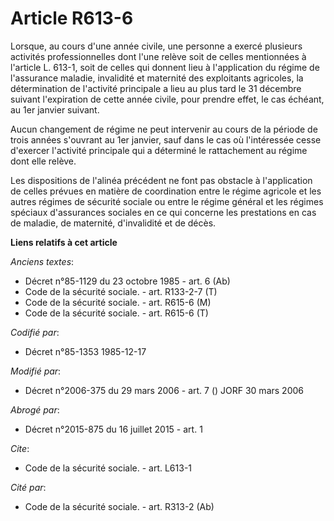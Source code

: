 # Article R613-6

Lorsque, au cours d'une année civile, une personne a exercé plusieurs activités professionnelles dont l'une relève soit de
celles mentionnées à l'article L. 613-1, soit de celles qui donnent lieu à l'application du régime de l'assurance maladie,
invalidité et maternité des exploitants agricoles, la détermination de l'activité principale a lieu au plus tard le 31
décembre suivant l'expiration de cette année civile, pour prendre effet, le cas échéant, au 1er janvier suivant.

Aucun changement de régime ne peut intervenir au cours de la période de trois années s'ouvrant au 1er janvier, sauf dans le
cas où l'intéressée cesse d'exercer l'activité principale qui a déterminé le rattachement au régime dont elle relève. 

Les dispositions de l'alinéa précédent ne font pas obstacle à l'application de celles prévues en matière de coordination
entre le régime agricole et les autres régimes de sécurité sociale ou entre le régime général et les régimes spéciaux
d'assurances sociales en ce qui concerne les prestations en cas de maladie, de maternité, d'invalidité et de décès.

**Liens relatifs à cet article**

_Anciens textes_:

  - Décret n°85-1129 du 23 octobre 1985 - art. 6 (Ab)
  - Code de la sécurité sociale. - art. R133-2-7 (T)
  - Code de la sécurité sociale. - art. R615-6 (M)
  - Code de la sécurité sociale. - art. R615-6 (T)

_Codifié par_:

  - Décret n°85-1353 1985-12-17

_Modifié par_:

  - Décret n°2006-375 du 29 mars 2006 - art. 7 () JORF 30 mars 2006

_Abrogé par_:

  - Décret n°2015-875 du 16 juillet 2015 - art. 1

_Cite_:

  - Code de la sécurité sociale. - art. L613-1

_Cité par_:

  - Code de la sécurité sociale. - art. R313-2 (Ab)

